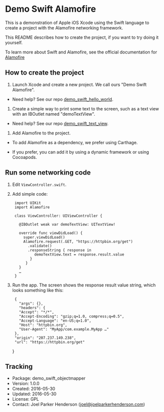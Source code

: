 # Demo Swift Alamofire

This is a demonstration of Apple iOS Xcode using the Swift language to create a project with the Alamofire networking framework.

This README describes how to create the project, if you want to try doing it yourself.

To learn more about Swift and Alamofire, see the official documentation for [Alamofire](https://github.com/Alamofire/Alamofire)

## How to create the project

1. Launch Xcode and create a new project. We call ours "Demo Swift Alamofire".

  * Need help? See our repo [demo_swift_hello_world](https://github.com/joelparkerhenderson/demo_swift_hello_world).

1. Create a simple way to print some text to the screen, such as a text view with an IBOutlet named "demoTextView".

  * Need help? See our repo [demo_swift_text_view](https://github.com/joelparkerhenderson/demo_swift_text_view).

1. Add Alamofire to the project.

  * To add Alamofire as a dependency, we prefer using Carthage.

  * If you prefer, you can add it by using a dynamic framework or using Cocoapods.

## Run some networking code

1. Edit `ViewController.swift`.

1. Add simple code:

        import UIKit
        import Alamofire

        class ViewController: UIViewController {

          @IBOutlet weak var demoTextView: UITextView!

          override func viewDidLoad() {
            super.viewDidLoad()
            Alamofire.request(.GET, "https://httpbin.org/get")
              .validate()
              .responseString { response in
                 demoTextView.text = response.result.value
               }
             }
          }
		  …
		}

1. Run the app. The screen shows the response result value string, which looks something like this:

        {
          "args": {},
          "headers": {
          "Accept": "*/*",
          "Accept-Encoding": "gzip;q=1.0, compress;q=0.5",
          "Accept-Language": "en-US;q=1.0",
          "Host": "httpbin.org",
          "User-Agent": "MyApp/com.example.MyApp …"
        },
        "origin": "207.237.149.238",
        "url": "https://httpbin.org/get"
      }


## Tracking

* Package: demo_swift_objectmapper
* Version: 1.0.0
* Created: 2016-05-30
* Updated: 2016-05-30
* License: GPL
* Contact: Joel Parker Henderson (joel@joelparkerhenderson.com)
